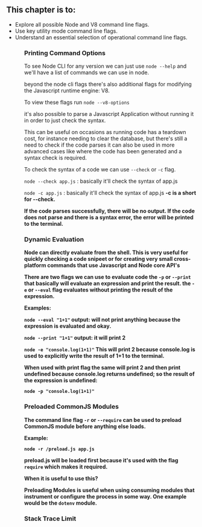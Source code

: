## This chapter is to:

<ul>
    <li>Explore all possible Node and V8 command line flags.</li>
    <li>Use key utility mode command line flags.</li>
    <li>Understand an essential selection of operational command line flags.</li>
<ul>


### Printing Command Options

To see Node CLI for any version we can just use `node --help` and we'll have a list of commands we can use in node.

beyond the node cli flags there's also additional flags for modifying the Javascript runtime engine: V8.


To view these flags run `node --v8-options`


it's also possible to parse a Javascript Application without running it in order to just check the syntax.

This can be useful on occasions as running code has a teardown cost, for instance needing to clear the database, but there's still a need to check if the code parses it can also be used in more advanced cases like where the code has been generated and a syntax check is required.

To check the syntax of a code we can use `--check` or `-c` flag.

`node --check app.js` : basically it'll check the syntax of app.js


`node -c app.js` : basically it'll check the syntax of app.js <b>-c is a short for --check<b>.


If the code parses successfully, there will be no output. If the code does not parse and there is a syntax error, the error will be printed to the terminal.


### Dynamic Evaluation
Node can directly evaluate from the shell. This is very useful for quickly checking a code snipeet or for creating very small cross-platform commands that use Javascript and Node core API's


There are two flags we can use to evaluate code the `-p` or `--print` that basically will evaluate an expression and print the result. the `-e` or `--eval` flag evaluates without printing the result of the expression.

Examples:

`node --eval "1+1"`
output: will not print anything because the expression is evaluated and okay.

`node --print "1+1"`
output: it will print 2

`node -e "console.log(1+1)"` 
This will print 2 because console.log is used to explicitly write the result of 1+1 to the terminal.

When used with print flag the same will print 2 and then print undefined because console.log returns undefined; so the result of the expression is undefined:

`node -p "console.log(1+1)"`


### Preloaded CommonJS Modules

The command line flag `-r` or `--require` can be used to preload CommonJS module before anything else loads.

Example:

`node -r /preload.js app.js`

preload.js will be loaded first because it's used with the flag `require` which makes it required.

When it is useful to use this?

Preloading Modules is useful when using consuming modules that instrument or configure the process in some way. One example would be the `dotenv` module.


### Stack Trace Limit
